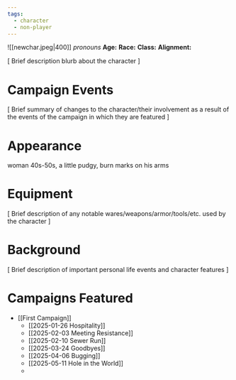 ```yaml
---
tags:
  - character
  - non-player
---
```

![[newchar.jpeg|400]]
_pronouns_
**Age:**
**Race:**
**Class:**
**Alignment:**

\[ Brief description blurb about the character ]

# Campaign Events

\[ Brief summary of changes to the character/their involvement as a result of the events of the campaign in which they are featured ]

# Appearance

woman 40s-50s, a little pudgy, burn marks on his arms

# Equipment

\[ Brief description of any notable wares/weapons/armor/tools/etc. used by the character ]

# Background

\[ Brief description of important personal life events and character features ]

# Campaigns Featured

- [[First Campaign]]
	- [[2025-01-26 Hospitality]]
	- [[2025-02-03 Meeting Resistance]]
	- [[2025-02-10 Sewer Run]]
	- [[2025-03-24 Goodbyes]]
	- [[2025-04-06 Bugging]]
	- [[2025-05-11 Hole in the World]]
	- 